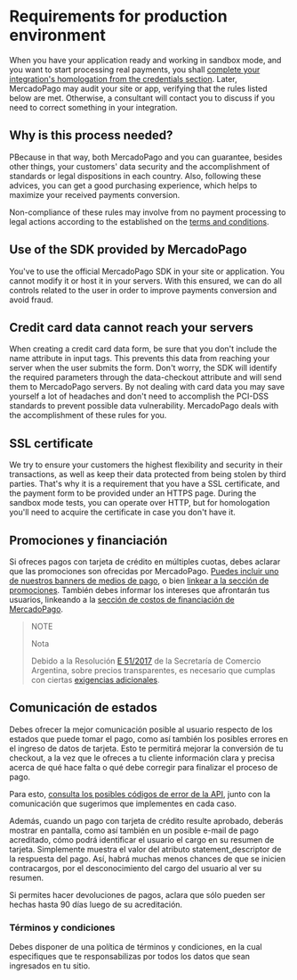 # Requirements for production environment

When you have your application ready and working in sandbox mode, and you want to start processing real payments, you shall [complete your integration's homologation from the credentials section](https://www.mercadopago.com/mla/account/credentials). Later, MercadoPago may audit your site or app, verifying that the rules listed below are met. Otherwise, a consultant will contact you to discuss if you need to correct something in your integration.

## Why is this process needed?

PBecause in that way, both MercadoPago and you can guarantee, besides other things, your customers' data security and the accomplishment of standards or legal dispositions in each country. Also, following these advices, you can get a good purchasing experience, which helps to maximize your received payments conversion.

Non-compliance of these rules may involve from no payment processing to legal actions according to the established on the [terms and conditions](https://www.mercadopago.com.ar/ayuda/terminos-y-condiciones_299).

## Use of the SDK provided by MercadoPago

You've to use the official MercadoPago SDK in your site or application. You cannot modify it or host it in your servers. With this ensured, we can do all controls related to the user in order to improve payments conversion and avoid fraud.

## Credit card data cannot reach your servers

When creating a credit card data form, be sure that you don't include the name attribute in input tags. This prevents this data from reaching your server when the user submits the form. Don't worry, the SDK will identify the required parameters through the data-checkout attribute and will send them to MercadoPago servers.
By not dealing with card data you may save yourself a lot of headaches and don't need to accomplish the PCI-DSS standards to prevent possible data vulnerability. MercadoPago deals with the accomplishment of these rules for you.

## SSL certificate

We try to ensure your customers the highest flexibility and security in their transactions, as well as keep their data protected from being stolen by third parties. That's why it is a requirement that you have a SSL certificate, and the payment form to be provided under an HTTPS page.
During the sandbox mode tests, you can operate over HTTP, but for homologation you'll need to acquire the certificate in case you don't have it.

## Promociones y financiación

Si ofreces pagos con tarjeta de crédito en múltiples cuotas, debes aclarar que las promociones son ofrecidas por MercadoPago. [Puedes incluir uno de nuestros banners de medios de pago](https://www.mercadopago.com/mla/com.mercadopago.web.landing.LandingController?id=banners), o bien [linkear a la sección de promociones](https://www.mercadopago.com/mla/credit_card_promos.htm).
También debes informar los intereses que afrontarán tus usuarios, linkeando a la [sección de costos de financiación de MercadoPago](https://www.mercadopago.com.ar/ayuda/costos-financiacion_621).

> NOTE
>
> Nota
>
> Debido a la Resolución [E 51/2017](https://www.boletinoficial.gob.ar/#!DetalleNormaBusquedaRapida/158269/20170125/resolucion%2051) de la Secretaría de Comercio Argentina, sobre precios transparentes, es necesario que cumplas con ciertas [exigencias adicionales](https://www.mercadopago.com.ar/developers/es/related/resolucion-e-512017/).

## Comunicación de estados

Debes ofrecer la mejor comunicación posible al usuario respecto de los estados que puede tomar el pago, como así también los posibles errores en el ingreso de datos de tarjeta. Esto te permitirá mejorar la conversión de tu checkout, a la vez que le ofreces a tu cliente información clara y precisa acerca de qué hace falta o qué debe corregir para finalizar el proceso de pago.

Para esto, [consulta los posibles códigos de error de la API](https://www.mercadopago.com.ar/developers/es/guides/payments/api/handling-responses/), junto con la comunicación que sugerimos que implementes en cada caso.

Además, cuando un pago con tarjeta de crédito resulte aprobado, deberás mostrar en pantalla, como así también en un posible e-mail de pago acreditado, cómo podrá identificar el usuario el cargo en su resumen de tarjeta. Simplemente muestra el valor del atributo statement_descriptor de la respuesta del pago. Así, habrá muchas menos chances de que se inicien contracargos, por el desconocimiento del cargo del usuario al ver su resumen.

Si permites hacer devoluciones de pagos, aclara que sólo pueden ser hechas hasta 90 días luego de su acreditación.

### Términos y condiciones

Debes disponer de una política de términos y condiciones, en la cual especifiques que te responsabilizas por todos los datos que sean ingresados en tu sitio.
